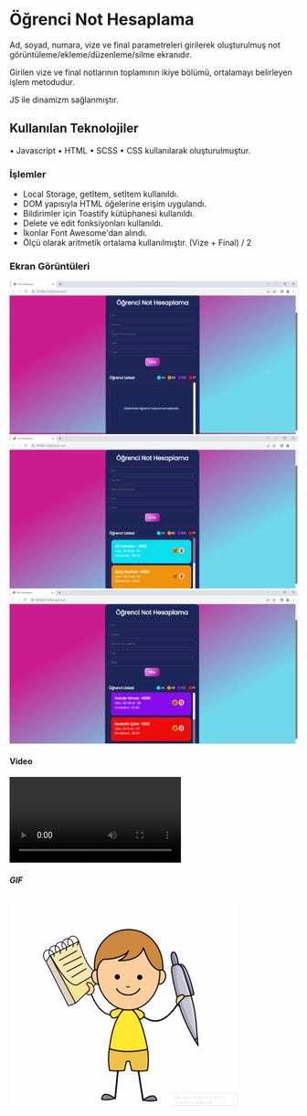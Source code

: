 <h1>Öğrenci Not Hesaplama</h1>

Ad, soyad, numara, vize ve final parametreleri girilerek 
oluşturulmuş not görüntüleme/ekleme/düzenleme/silme ekranıdır.

Girilen vize ve final notlarının toplamının ikiye bölümü, 
ortalamayı belirleyen işlem metodudur.

JS ile dinamizm sağlanmıştır.

<h2> Kullanılan Teknolojiler</h2>

• Javascript
• HTML 
• SCSS 
• CSS
kullanılarak oluşturulmuştur.


<h3> İşlemler </h3>

- Local Storage, getItem, setItem kullanıldı.
- DOM yapısıyla HTML öğelerine erişim uygulandı.
- Bildirimler için Toastify kütüphanesi kullanıldı.
- Delete ve edit fonksiyonları kullanıldı.
- İkonlar Font Awesome'dan alındı.
- Ölçü olarak aritmetik ortalama kullanılmıştır. (Vize + Final) / 2 


<h3>Ekran Görüntüleri</h3>

![](images/nh1.png)
![](images/nh2.png)
![](images/nh3.png)

<h4> Video </h4>

![](images/nhvideo.mp4)

<h5> GIF </h5>

![](images/nh.gif)
